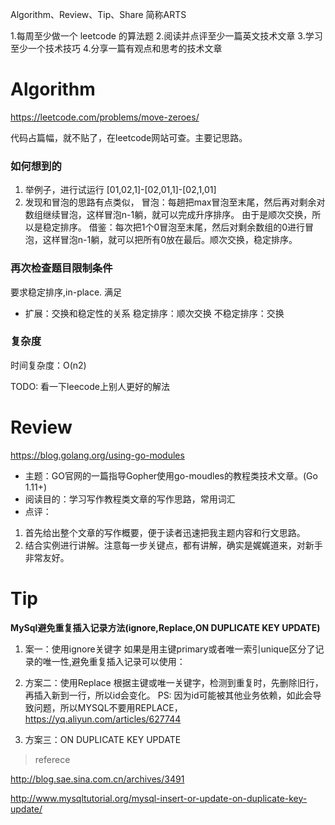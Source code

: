 Algorithm、Review、Tip、Share 简称ARTS

1.每周至少做一个 leetcode 的算法题
2.阅读并点评至少一篇英文技术文章
3.学习至少一个技术技巧
4.分享一篇有观点和思考的技术文章

# Algorithm
https://leetcode.com/problems/move-zeroes/

代码占篇幅，就不贴了，在leetcode网站可查。主要记思路。

### 如何想到的
1. 举例子，进行试运行 [01,02,1]-[02,01,1]-[02,1,01]
2. 发现和冒泡的思路有点类似，
冒泡：每趟把max冒泡至末尾，然后再对剩余对数组继续冒泡，这样冒泡n-1躺，就可以完成升序排序。  由于是顺次交换，所以是稳定排序。
借鉴：每次把1个0冒泡至末尾，然后对剩余数组的0进行冒泡，这样冒泡n-1躺，就可以把所有0放在最后。顺次交换，稳定排序。

### 再次检查题目限制条件
要求稳定排序,in-place. 满足

* 扩展：交换和稳定性的关系
稳定排序：顺次交换
不稳定排序：交换

### 复杂度
时间复杂度：O(n2)

TODO: 看一下leecode上别人更好的解法

# Review
https://blog.golang.org/using-go-modules
* 主题：GO官网的一篇指导Gopher使用go-moudles的教程类技术文章。(Go 1.11+)
* 阅读目的：学习写作教程类文章的写作思路，常用词汇
* 点评：
1. 首先给出整个文章的写作概要，便于读者迅速把我主题内容和行文思路。
2. 结合实例进行讲解。注意每一步关键点，都有讲解，确实是娓娓道来，对新手非常友好。

# Tip
**MySql避免重复插入记录方法(ignore,Replace,ON DUPLICATE KEY UPDATE)**

1. 案一：使用ignore关键字
如果是用主键primary或者唯一索引unique区分了记录的唯一性,避免重复插入记录可以使用：


2. 方案二：使用Replace
根据主键或唯一关键字，检测到重复时，先删除旧行，再插入新到一行，所以id会变化。
PS: 因为id可能被其他业务依赖，如此会导致问题，所以MYSQL不要用REPLACE，https://yq.aliyun.com/articles/627744

3. 方案三：ON DUPLICATE KEY UPDATE

> referece

http://blog.sae.sina.com.cn/archives/3491

http://www.mysqltutorial.org/mysql-insert-or-update-on-duplicate-key-update/

